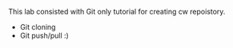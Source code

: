 This lab consisted with Git only tutorial for creating cw repoistory.
- Git cloning
- Git push/pull
:)
